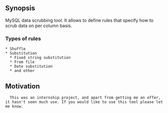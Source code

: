 ## Synopsis

MySQL data scrubbing tool. It allows to define rules that specify how to scrub data on per column basis. 

  ### Types of rules 
    * Shuffle
    * Substitution
      * Fixed string substitution
      * From file
      * Date substitution
      * and other

  ## Motivation
      This was an internship project, and apart from getting me an offer, it hasn't seen much use. If you would like to use this tool please let me know.
